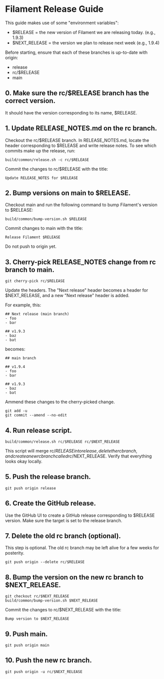 # Filament Release Guide

This guide makes use of some "environment variables":
- $RELEASE = the new version of Filament we are releasing today. (e.g., 1.9.3)
- $NEXT_RELEASE = the version we plan to release next week (e.g., 1.9.4)

Before starting, ensure that each of these branches is up-to-date with origin:
- release
- rc/$RELEASE
- main

## 0. Make sure the rc/$RELEASE branch has the correct version.

It should have the version corresponding to its name, $RELEASE.

## 1. Update RELEASE_NOTES.md on the rc branch.

Checkout the rc/$RELEASE branch. In RELEASE_NOTES.md, locate the header corresponding to $RELEASE
and write release notes. To see which commits make up the release, run:

```
build/common/release.sh -c rc/$RELEASE
```

Commit the changes to rc/$RELEASE with the title:

```
Update RELEASE_NOTES for $RELEASE
```

## 2. Bump versions on main to $RELEASE.

Checkout main and run the following command to bump Filament's version to $RELEASE:

```
build/common/bump-version.sh $RELEASE
```

Commit changes to main with the title:

```
Release Filament $RELEASE
```

Do not push to origin yet.

## 3. Cherry-pick RELEASE_NOTES change from rc branch to main.

```
git cherry-pick rc/$RELEASE
```

Update the headers. The "Next release" header becomes a header for $NEXT_RELEASE, and a new "Next
release" header is added.

For example, this:

```
## Next release (main branch)
- foo
- bar

## v1.9.3
- baz
- bat
```

becomes:

```
## main branch

## v1.9.4
- foo
- bar

## v1.9.3
- baz
- bat
```

Ammend these changes to the cherry-picked change.

```
git add -u
git commit --amend --no-edit
```

## 4. Run release script.

```
build/common/release.sh rc/$RELEASE rc/$NEXT_RELEASE
```

This script will merge rc/$RELEASE into release, delete the rc branch, and create a new rc
branch called rc/$NEXT_RELEASE. Verify that everything looks okay locally.

## 5. Push the release branch.

```
git push origin release
```

## 6. Create the GitHub release.

Use the GitHub UI to create a GitHub release corresponding to $RELEASE version.
Make sure the target is set to the release branch.

## 7. Delete the old rc branch (optional).

This step is optional. The old rc branch may be left alive for a few weeks for posterity.

```
git push origin --delete rc/$RELEASE
```

## 8. Bump the version on the new rc branch to $NEXT_RELEASE.

```
git checkout rc/$NEXT_RELEASE
build/common/bump-version.sh $NEXT_RELEASE
```

Commit the changes to rc/$NEXT_RELEASE with the title:

```
Bump version to $NEXT_RELEASE
```

## 9. Push main.

```
git push origin main
```

## 10. Push the new rc branch.

```
git push origin -u rc/$NEXT_RELEASE
```
